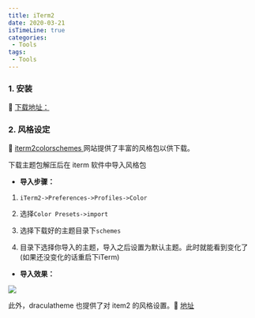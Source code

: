 ```yaml
---
title: iTerm2
date: 2020-03-21
isTimeLine: true
categories:
 - Tools
tags:
 - Tools
---
```


### 1. 安装
:link: [ 下载地址：](https://www.iterm2.com/)


### 2. 风格设定
:link: [ iterm2colorschemes ](https://iterm2colorschemes.com/) 网站提供了丰富的风格包以供下载。

下载主题包解压后在 iterm 软件中导入风格包

- **导入步骤：**   

1. `iTerm2->Preferences->Profiles->Color`   

2. 选择`Color Presets->import`   

3. 选择下载好的主题目录下`schemes`   

4. 目录下选择你导入的主题，导入之后设置为默认主题。此时就能看到变化了(如果还没变化的话重启下iTerm)   


- **导入效果：**

![](https://tva1.sinaimg.cn/large/007S8ZIlly1geaynyk3wxj30oj0heaac.jpg)

此外，draculatheme 也提供了对 item2 的风格设置。:link: [ 地址 ](https://draculatheme.com/)
